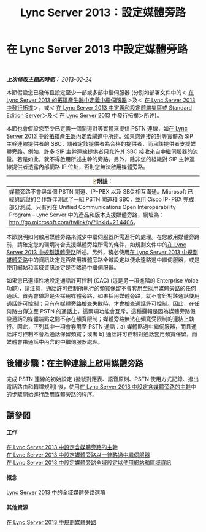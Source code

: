 ﻿---
title: Lync Server 2013：設定媒體旁路
TOCTitle: 設定媒體旁路
ms:assetid: f50a7a13-c6a0-48f1-bee1-e45fa2b2f9b8
ms:mtpsurl: https://technet.microsoft.com/zh-tw/library/Gg413028(v=OCS.15)
ms:contentKeyID: 49292822
ms.date: 08/24/2015
mtps_version: v=OCS.15
ms.translationtype: HT
---

# 在 Lync Server 2013 中設定媒體旁路

 

_**上次修改主題的時間：** 2013-02-24_

本節假設您已發佈且設定至少一部或多部中繼伺服器 (分別如部署文件中的＜ [在 Lync Server 2013 的拓撲產生器中定義中繼伺服器](lync-server-2013-define-a-mediation-server-in-topology-builder.md)＞及＜ [在 Lync Server 2013 中發行拓撲](lync-server-2013-publish-the-topology.md)＞，或＜ [在 Lync Server 2013 中定義和設定前端集區或 Standard Edition Server](lync-server-2013-define-and-configure-a-front-end-pool-or-standard-edition-server.md)＞及＜ [在 Lync Server 2013 中發行拓撲](lync-server-2013-publish-the-topology.md)＞所述)。

本節也會假設您至少已定義一個閘道對等實體來提供 PSTN 連線，如[在 Lync Server 2013 中於拓撲產生器內定義閘道](lync-server-2013-define-a-gateway-in-topology-builder.md)中所述。如果您連接的對等實體為 SIP 主幹連線提供者的 SBC，請確定該提供者為合格的提供者，而且該提供者支援媒體旁路。例如，許多 SIP 主幹連線提供者只允許其 SBC 接收來自中繼伺服器的流量。若是如此，就不得啟用所述主幹的旁路。另外，除非您的組織對 SIP 主幹連線提供者透露內部網路 IP 位址，否則您無法啟用媒體旁路。

<table>
<thead>
<tr class="header">
<th><img src="images/Gg398811.note(OCS.15).gif" title="note" alt="note" />附註：</th>
</tr>
</thead>
<tbody>
<tr class="odd">
<td>媒體旁路不會與每個 PSTN 閘道、IP-PBX 以及 SBC 相互溝通。Microsoft 已經與認證的合作夥伴測試了一組 PSTN 閘道和 SBC，並用 Cisco IP-PBX 完成部分測試。只有列在 Unified Communications Open Interoperability Program – Lync Server 中的產品和版本支援媒體旁路，網址為：<a href="http://go.microsoft.com/fwlink/p/?linkid=214406">http://go.microsoft.com/fwlink/p/?linkId=214406</a>。</td>
</tr>
</tbody>
</table>


本節說明如何啟用媒體旁路來減少中繼伺服器所需進行的處理。在您啟用媒體旁路前，請確定您的環境符合支援媒體旁路所需的條件，如規劃文件中的[在 Lync Server 2013 中規劃媒體旁路](lync-server-2013-planning-for-media-bypass.md)所述。另外，務必使用[在 Lync Server 2013 中規劃媒體旁路](lync-server-2013-planning-for-media-bypass.md)中的資訊決定是否啟用媒體旁路全域設定以便永遠略過中繼伺服器，或是使用網站和區域資訊決定是否略過中繼伺服器。

如果您已選擇性地設定通話許可控制 (CAC) (這是另一項進階的 Enterprise Voice 功能)，請注意，通話許可控制所執行的頻寬保留不會套用至採用媒體旁路的任何通話。首先會驗證是否採用媒體旁路，如果採用媒體旁路，就不會針對該通話使用通話許可控制；只有在媒體旁路檢查失敗時，才會檢查通話許可控制。因此，在任何路由傳送至 PSTN 的通話上，這兩項功能會互斥。這種邏輯是因為媒體旁路假設通話的媒體端點之間不存在頻寬限制；媒體旁路無法在頻寬受限制的連結上執行。因此，下列其中一項會套用至 PSTN 通話：a) 媒體略過中繼伺服器，而且通話許可控制不會為通話保留頻寬；或者 b) 通話許可控制對通話套用頻寬保留，而媒體會由通話中內含的中繼伺服器處理。

## 後續步驟：在主幹連線上啟用媒體旁路

完成 PSTN 連線的初始設定 (撥號對應表、語音原則、PSTN 使用方式記錄、撥出電話路由和轉譯規則) 後，使用[在 Lync Server 2013 中設定含媒體旁路的主幹](lync-server-2013-configure-a-trunk-with-media-bypass.md)中的步驟開始進行啟用媒體旁路的程序。

## 請參閱

#### 工作

[在 Lync Server 2013 中設定含媒體旁路的主幹](lync-server-2013-configure-a-trunk-with-media-bypass.md)  
[在 Lync Server 2013 中設定媒體旁路以一律略過中繼伺服器](lync-server-2013-configure-media-bypass-to-always-bypass-the-mediation-server.md)  
[在 Lync Server 2013 中設定媒體旁路全域設定以使用網站和區域資訊](lync-server-2013-configure-media-bypass-global-settings-to-use-site-and-region-information.md)  

#### 概念

[Lync Server 2013 中的全域媒體旁路選項](lync-server-2013-global-media-bypass-options.md)  

#### 其他資源

[在 Lync Server 2013 中規劃媒體旁路](lync-server-2013-planning-for-media-bypass.md)

